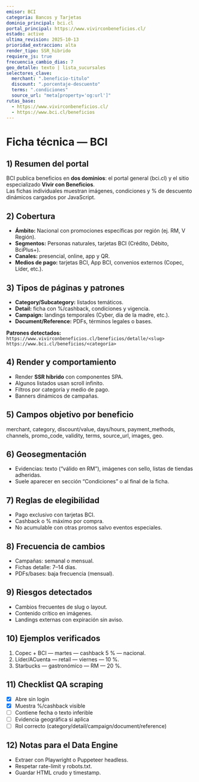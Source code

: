```yaml
---
emisor: BCI
categoria: Bancos y Tarjetas
dominio_principal: bci.cl
portal_principal: https://www.vivirconbeneficios.cl/
estado: active
ultima_revision: 2025-10-13
prioridad_extraccion: alta
render_tipo: SSR_hibrido
requiere_js: true
frecuencia_cambio_dias: 7
geo_detalle: texto | lista_sucursales
selectores_clave:
  merchant: ".beneficio-titulo"
  discount: ".porcentaje-descuento"
  terms: ".condiciones"
  source_url: "meta[property='og:url']"
rutas_base:
  - https://www.vivirconbeneficios.cl/
  - https://www.bci.cl/beneficios
---
```


# Ficha técnica — BCI

## 1) Resumen del portal
BCI publica beneficios en **dos dominios**: el portal general (bci.cl) y el sitio especializado **Vivir con Beneficios**.  
Las fichas individuales muestran imágenes, condiciones y % de descuento dinámicos cargados por JavaScript.

## 2) Cobertura
- **Ámbito:** Nacional con promociones específicas por región (ej. RM, V Región).  
- **Segmentos:** Personas naturales, tarjetas BCI (Crédito, Débito, BciPlus+).  
- **Canales:** presencial, online, app y QR.  
- **Medios de pago:** tarjetas BCI, App BCI, convenios externos (Copec, Líder, etc.).

## 3) Tipos de páginas y patrones
- **Category/Subcategory:** listados temáticos.  
- **Detail:** ficha con %/cashback, condiciones y vigencia.  
- **Campaign:** landings temporales (Cyber, día de la madre, etc.).  
- **Document/Reference:** PDFs, términos legales o bases.  

**Patrones detectados:**  
`https://www.vivirconbeneficios.cl/beneficios/detalle/<slug>`  
`https://www.bci.cl/beneficios/<categoría>`

## 4) Render y comportamiento
- Render **SSR híbrido** con componentes SPA.  
- Algunos listados usan scroll infinito.  
- Filtros por categoría y medio de pago.  
- Banners dinámicos de campañas.

## 5) Campos objetivo por beneficio
merchant, category, discount/value, days/hours, payment_methods, channels, promo_code, validity, terms, source_url, images, geo.

## 6) Geosegmentación
- Evidencias: texto (“válido en RM”), imágenes con sello, listas de tiendas adheridas.  
- Suele aparecer en sección “Condiciones” o al final de la ficha.

## 7) Reglas de elegibilidad
- Pago exclusivo con tarjetas BCI.  
- Cashback o % máximo por compra.  
- No acumulable con otras promos salvo eventos especiales.

## 8) Frecuencia de cambios
- Campañas: semanal o mensual.  
- Fichas detalle: 7–14 días.  
- PDFs/bases: baja frecuencia (mensual).

## 9) Riesgos detectados
- Cambios frecuentes de slug o layout.  
- Contenido crítico en imágenes.  
- Landings externas con expiración sin aviso.

## 10) Ejemplos verificados
1) Copec + BCI — martes — cashback 5 % — nacional.  
2) Líder/ACuenta — retail — viernes — 10 %.  
3) Starbucks — gastronómico — RM — 20 %.

## 11) Checklist QA scraping
- [x] Abre sin login  
- [x] Muestra %/cashback visible  
- [ ] Contiene fecha o texto inferible  
- [ ] Evidencia geográfica si aplica  
- [ ] Rol correcto (category/detail/campaign/document/reference)

## 12) Notas para el Data Engine
- Extraer con Playwright o Puppeteer headless.  
- Respetar rate-limit y robots.txt.  
- Guardar HTML crudo y timestamp.  
